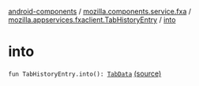 [android-components](../../index.md) / [mozilla.components.service.fxa](../index.md) / [mozilla.appservices.fxaclient.TabHistoryEntry](index.md) / [into](./into.md)

# into

`fun TabHistoryEntry.into(): `[`TabData`](../../mozilla.components.concept.sync/-tab-data/index.md) [(source)](https://github.com/mozilla-mobile/android-components/blob/master/components/service/firefox-accounts/src/main/java/mozilla/components/service/fxa/Types.kt#L148)